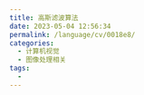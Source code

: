 ```yaml
---
title: 高斯滤波算法
date: 2023-05-04 12:56:34
permalink: /language/cv/0018e8/
categories:
  - 计算机视觉
  - 图像处理相关
tags:
  - 
---
```

